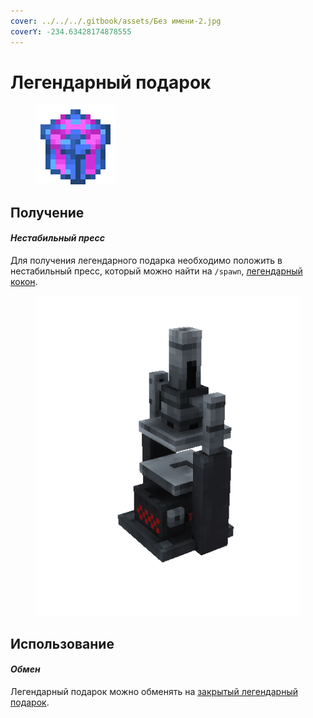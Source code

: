 ```yaml
---
cover: ../../../.gitbook/assets/Без имени-2.jpg
coverY: -234.63428174878555
---
```


# Легендарный подарок

<figure><img src="../../../.gitbook/assets/gift_legendary_128.png" alt=""><figcaption></figcaption></figure>

## Получение

#### _Нестабильный пресс_

Для получения легендарного подарка необходимо положить в нестабильный пресс, который можно найти на `/spawn`, [легендарный кокон](../../materialy/chrysalis\_legendary.md).

<figure><img src="../../../.gitbook/assets/item_press.gif" alt=""><figcaption></figcaption></figure>

## Использование

#### _Обмен_

Легендарный подарок можно обменять на [закрытый легендарный подарок](gift\_legendary\_advance.md).
